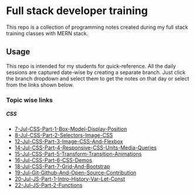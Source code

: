 # Full stack developer training

This repo is a collection of programming notes created during my full stack training classes with MERN stack.

## Usage
This repo is intended for my students for quick-reference. All the daily sessions are captured date-wise by creating a separate branch. Just click the branch dropdown and select them to get the notes on that day or select from the links shown below.

### Topic wise links



##### CSS
- [7-Jul-CSS-Part-1-Box-Model-Display-Position]
- [8-Jul-CSS-Part-2-Selectors-Image-CSS]
- [12-Jul-CSS-Part-3-Image-CSS-And-Flexbox]
- [14-Jul-CSS-Part-4-Responsive-CSS-Units-Media-Queries]
- [15-Jul-CSS-Part-5-Transform-Transition-Animations]
- [16-Jul-CSS-Part-6-CSS-Demos]
- [18-Jul-CSS-Part-7-Grid-And-Bootstrap]
- [19-Jul-Git-Github-And-Open-Source-Contribution]
- [20-Jul-JS-Part-1-Intro-History-Var-Let-Const]
- [22-Jul-JS-Part-2-Functions]



[//]: #
   [7-Jul-CSS-Part-1-Box-Model-Display-Position]: <https://github.com/NeetishRaj/dreamers_batch/tree/7-Jul-CSS-Part-1-Box-Model-Display-Position>
   [8-Jul-CSS-Part-2-Selectors-Image-CSS]: <https://github.com/NeetishRaj/dreamers_batch/tree/8-Jul-CSS-Part-2-Selectors-Image-CSS>
   [12-Jul-CSS-Part-3-Image-CSS-And-Flexbox]: <https://github.com/NeetishRaj/dreamers_batch/tree/12-Jul-CSS-Part-3-Image-CSS-And-Flexbox>
   [14-Jul-CSS-Part-4-Responsive-CSS-Units-Media-Queries]:<https://github.com/Akash-Kharat/dreamers_batch/tree/14-Jul-CSS-Part-4-Responsive-CSS-Units-Media-Queries>
   [15-Jul-CSS-Part-5-Transform-Transition-Animations]:<https://github.com/Akash-Kharat/dreamers_batch/tree/15-Jul-CSS-Part-5-Transform-Transition-Animations>
   [16-Jul-CSS-Part-6-CSS-Demos]:<https://github.com/Akash-Kharat/dreamers_batch/tree/16-Jul-CSS-Part-6-CSS-Demos>
   [18-Jul-CSS-Part-7-Grid-And-Bootstrap]:<https://github.com/Akash-Kharat/dreamers_batch/tree/18-Jul-CSS-Part-7-Grid-And-Bootstrap>
   [19-Jul-Git-Github-And-Open-Source-Contribution]:<https://github.com/Akash-Kharat/dreamers_batch/tree/19-Jul-Git-Github-And-Open-Source-Contribution>
   [20-Jul-JS-Part-1-Intro-History-Var-Let-Const]:<https://github.com/Akash-Kharat/dreamers_batch/tree/20-Jul-JS-Part-1-Intro-History-Var-Let-Const>
   [22-Jul-JS-Part-2-Functions]:<https://github.com/Akash-Kharat/dreamers_batch/tree/22-Jul-JS-Part-2-Functions>

  